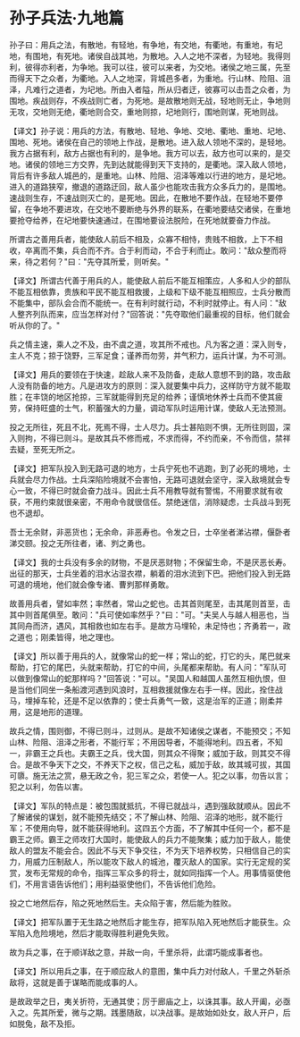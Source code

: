 # 孙子兵法·九地篇

孙子曰：用兵之法，有散地，有轻地，有争地，有交地，有衢地，有重地，有圮地，有围地，有死地。诸侯自战其地，为散地。入人之地不深者，为轻地。我得则利，彼得亦利者，为争地。我可以往，彼可以来者，为交地。诸侯之地三属，先至而得天下之众者，为衢地。入人之地深，背城邑多者，为重地。行山林、险阻、沮泽，凡难行之道者，为圮地。所由入者隘，所从归者迂，彼寡可以击吾之众者，为围地。疾战则存，不疾战则亡者，为死地。是故散地则无战，轻地则无止，争地则无攻，交地则无绝，衢地则合交，重地则掠，圮地则行，围地则谋，死地则战。

【译文】孙子说：用兵的方法，有散地、轻地、争地、交地、衢地、重地、圮地、围地、死地。诸侯在自己的领地上作战，是散地。进入敌人领地不深的，是轻地。我方占据有利，敌方占据也有利的，是争地。我方可以去，敌方也可以来的，是交地。诸侯的领地三方交界，先到达就能得到天下支持的，是衢地。深入敌人领地，背后有许多敌人城邑的，是重地。山林、险阻、沼泽等难以行进的地方，是圮地。进入的道路狭窄，撤退的道路迂回，敌人虽少也能攻击我方众多兵力的，是围地。速战则生存，不速战则灭亡的，是死地。因此，在散地不要作战，在轻地不要停留，在争地不要进攻，在交地不要断绝与外界的联系，在衢地要结交诸侯，在重地要抢夺给养，在圮地要快速通过，在围地要设法脱险，在死地就要奋力作战。

所谓古之善用兵者，能使敌人前后不相及，众寡不相恃，贵贱不相救，上下不相收，卒离而不集，兵合而不齐。合于利而动，不合于利而止。敢问："敌众整而将来，待之若何？"曰："先夺其所爱，则听矣。"

【译文】所谓古代善于用兵的人，能使敌人前后不能互相策应，人多和人少的部队不能互相依靠，贵族和平民不能互相救援，上级和下级不能互相照应，士兵分散而不能集中，部队会合而不能统一。在有利时就行动，不利时就停止。有人问："敌人整齐列队而来，应当怎样对付？"回答说："先夺取他们最重视的目标，他们就会听从你的了。"

兵之情主速，乘人之不及，由不虞之道，攻其所不戒也。凡为客之道：深入则专，主人不克；掠于饶野，三军足食；谨养而勿劳，并气积力，运兵计谋，为不可测。

【译文】用兵的要领在于快速，趁敌人来不及防备，走敌人意想不到的路，攻击敌人没有防备的地方。凡是进攻方的原则：深入就要集中兵力，这样防守方就不能取胜；在丰饶的地区抢掠，三军就能得到充足的给养；谨慎地休养士兵而不使其疲劳，保持旺盛的士气，积蓄强大的力量，调动军队时运用计谋，使敌人无法预测。

投之无所往，死且不北，死焉不得，士人尽力。兵士甚陷则不惧，无所往则固，深入则拘，不得已则斗。是故其兵不修而戒，不求而得，不约而亲，不令而信，禁祥去疑，至死无所之。

【译文】把军队投入到无路可退的地方，士兵宁死也不逃跑，到了必死的境地，士兵就会尽力作战。士兵深陷险境就不会害怕，无路可退就会坚守，深入敌境就会专心一致，不得已时就会奋力战斗。因此士兵不用教导就有警惕，不用要求就有收获，不用约束就很亲密，不用命令就很信任。禁绝迷信，消除疑虑，士兵战斗到死也不退却。

吾士无余财，非恶货也；无余命，非恶寿也。令发之日，士卒坐者涕沾襟，偃卧者涕交颐。投之无所往者，诸、刿之勇也。

【译文】我的士兵没有多余的财物，不是厌恶财物；不保留生命，不是厌恶长寿。出征的那天，士兵坐着的泪水沾湿衣襟，躺着的泪水流到下巴。把他们投入到无路可退的境地，他们就会像专诸、曹刿那样勇敢。

故善用兵者，譬如率然；率然者，常山之蛇也。击其首则尾至，击其尾则首至，击其中则首尾俱至。敢问："兵可使如率然乎？"曰："可。"夫吴人与越人相恶也，当其同舟而济，遇风，其相救也如左右手。是故方马埋轮，未足恃也；齐勇若一，政之道也；刚柔皆得，地之理也。

【译文】所以善于用兵的人，就像常山的蛇一样；常山的蛇，打它的头，尾巴就来帮助，打它的尾巴，头就来帮助，打它的中间，头尾都来帮助。有人问："军队可以做到像常山的蛇那样吗？"回答说："可以。"吴国人和越国人虽然互相仇恨，但是当他们同坐一条船渡河遇到风浪时，互相救援就像左右手一样。因此，拴住战马，埋掉车轮，还是不足以依靠的；使士兵勇气一致，这是治军的正道；刚柔并用，这是地形的道理。

故兵之情，围则御，不得已则斗，过则从。是故不知诸侯之谋者，不能预交；不知山林、险阻、沮泽之形者，不能行军；不用因导者，不能得地利。四五者，不知一，非霸王之兵也。夫霸王之兵，伐大国，则其众不得聚；威加于敌，则其交不得合。是故不争天下之交，不养天下之权，信己之私，威加于敌，故其城可拔，其国可隳。施无法之赏，悬无政之令，犯三军之众，若使一人。犯之以事，勿告以言；犯之以利，勿告以害。

【译文】军队的特点是：被包围就抵抗，不得已就战斗，遇到强敌就顺从。因此不了解诸侯的谋划，就不能预先结交；不了解山林、险阻、沼泽的地形，就不能行军；不使用向导，就不能获得地利。这四五个方面，不了解其中任何一个，都不是霸王之师。霸王之师攻打大国时，能使敌人的兵力不能聚集；威力加于敌人，能使敌人的盟友不能会合。因此不与天下争交往，不为天下培养权势，只相信自己的实力，用威力压制敌人，所以能攻下敌人的城池，覆灭敌人的国家。实行无定规的奖赏，发布无常规的命令，指挥三军众多的将士，就如同指挥一个人。用事情驱使他们，不用言语告诉他们；用利益驱使他们，不告诉他们危险。

投之亡地然后存，陷之死地然后生。夫众陷于害，然后能为胜败。

【译文】把军队置于无生路之地然后才能生存，把军队陷入死地然后才能获生。众军陷入危险境地，然后才能取得胜利避免失败。

故为兵之事，在于顺详敌之意，并敌一向，千里杀将，此谓巧能成事者也。

【译文】所以用兵之事，在于顺应敌人的意图，集中兵力对付敌人，千里之外斩杀敌将，这就是善于谋略而能成事的人。

是故政举之日，夷关折符，无通其使；厉于廊庙之上，以诛其事。敌人开阖，必亟入之。先其所爱，微与之期。践墨随敌，以决战事。是故始如处女，敌人开户，后如脱兔，敌不及拒。 
